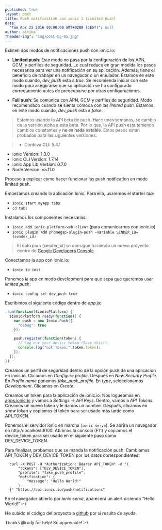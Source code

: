 ```yaml
---
published: true
layout: post
title: Push notification con ionic I (Limited push)
date: 
  "Tue Apr 25 2016 00:00:00 GMT+0200 (CEST)": null
author: aitiba
"header-img": "img/post-bg-05.jpg"
---
```

Existen dos modos de notificaciones push con ionic.io:

- **Limited push**: Este modo no pasa por la configuración de los APN, GCM, y perfiles de seguridad. Lo cual reduce en gran medida los pasos necesarios para ver una notificación en su aplicación. Además, tiene el beneficio de trabajar en un navegador o un emulador. Estamos en este modo cuando, *dev_push* esta a *true*.
Se recomienda iniciar con este modo para asegurarse que su aplicación se ha configurado correctamente antes de preocuparse por otras configuraciones.

- **Full push**: Se comunica con APN, GCM y perfiles de seguridad. Modo recomendado cuando se sienta cómoda con las *limited push*. Estamos en este modo cuando, *dev_push* esta a *false*.


> Estamos usando la API beta de push. Hace unas semanas, se cambio de la versión alpha a esta beta. Por lo que, la API push esta teniendo cambios constantes y **no es nada estable**. Estos pasos están probados para las siguientes versiones:

>- Cordova CLI: 5.4.1
- Ionic Version: 1.3.0
- Ionic CLI Version: 1.7.14
- Ionic App Lib Version: 0.7.0
- Node Version: v5.11.0


Proceso a explicar como hacer funcionar las push notification en modo limited push.

Empezamos creando la aplicación Ionic. Para ello, usaremos el starter *tab*:

- `ionic start myApp tabs`
- `cd tabs`

Instalamos los componentes necesarios:

- `ionic add ionic-platform-web-client` (para comunicarnos con ionic.io)
- `ionic plugin add phonegap-plugin-push -variable SENDER_ID=(sender_id)`

> El dato para (sender_id) se consigue haciendo un nuevo proyecto dentro de [Google Developers Console](https://cloud.google.com/console).

Conectamos la app con ionic.io:

- `ionic io init`

Ponemos la app en modo development para que sepa que queremos usar *limited push*:

- `ionic config set dev_push true`

Escribimos el siguiente código dentro de *app.js*:
  
  ``` javascript
  .run(function($ionicPlatform) {
    $ionicPlatform.ready(function() {
      var push = new Ionic.Push({
        "debug": true
      });

      push.register(function(token) {
        // Log out your device token (Save this!)
        console.log("Got Token:",token.token);
      });
    });
  })
  ```
Creamos un perfil de seguridad dentro de la opción push de una aplicacion en ionic.io. Clicamos en *Configure profile*. Después en *New Security Profile*. En *Profile name* ponemos *fake_push_profile*. En *type*, seleccionamos *Development*. Clicamos en *Create*.

Creamos un token para la aplicación de ionic.io. Nos logueamos en [apps.ionic.io](http://apps.ionic.io) y vamos a *Settings -> API Keys*. Dentro, vamos a *API Tokens*. Creamos un nuevo token y le damos un nombre. Después, clicamos en *show token* y copiamos el token para ser usado más tarde como API_TOKEN.

Ponemos el servidor ionic en marcha (`ionic serve`). Se abrirá un navegador en http://localhost:8100. Abrimos la consola (F11) y copiamos el device_token para ser usado en el siguiente paso como DEV_DEVICE_TOKEN.

Para finalizar, probamos que se manda la notificación push. Cambiamos API_TOKEN y DEV_DEVICE_TOKEN por los datos correspondientes:

      curl -X POST -H "Authorization: Bearer API_TOKEN" -d '{
          "tokens": ["DEV_DEVICE_TOKEN"],
          "profile": "fake_push_profile",
          "notification": {
              "message": "Hello World!"
          }
      }' "https://api.ionic.io/push/notifications"

En el navegador abierto por *ionic serve*, aparecerá un alert diciendo "Hello World!" :-)

He subido el código del proyecto a [github](https://github.com/aitiba/ionicLimitedPush) por si resulta de ayuda.

Thanks @rudy for help! So appreciate! :-)
